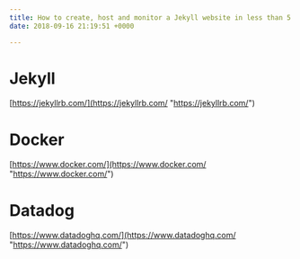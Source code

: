 ```yaml
---
title: How to create, host and monitor a Jekyll website in less than 5 minutes
date: 2018-09-16 21:19:51 +0000

---
```

# Jekyll

[https://jekyllrb.com/](https://jekyllrb.com/ "https://jekyllrb.com/")

# Docker

[https://www.docker.com/](https://www.docker.com/ "https://www.docker.com/")

# Datadog

[https://www.datadoghq.com/](https://www.datadoghq.com/ "https://www.datadoghq.com/")